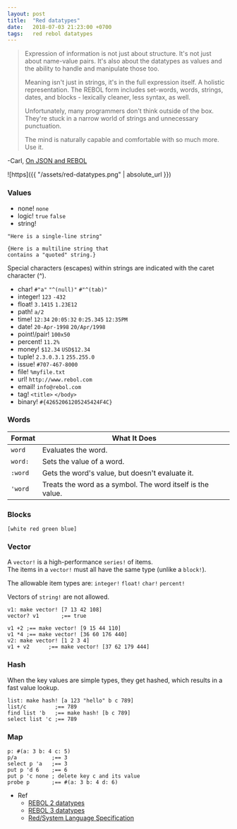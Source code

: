 ```yaml
---
layout: post
title:  "Red datatypes"
date:   2018-07-03 21:23:00 +0700
tags:   red rebol datatypes
---
```


> Expression of information is not just about structure. It's not just about name-value pairs. It's also about the datatypes as values and the ability to handle and manipulate those too.
>
> Meaning isn't just in strings, it's in the full expression itself. A holistic representation. The REBOL form includes set-words, words, strings, dates, and blocks - lexically cleaner, less syntax, as well.
>
> Unfortunately, many programmers don't think outside of the box. They're stuck in a narrow world of strings and unnecessary punctuation.
>
> The mind is naturally capable and comfortable with so much more. Use it.

-Carl, [On JSON and REBOL](http://www.rebol.com/article/0522.html)

![https]({{ "/assets/red-datatypes.png" | absolute_url }})

### Values
- none! `none`
- logic! `true` `false`
- string!
```
"Here is a single-line string"
```
```
{Here is a multiline string that
contains a "quoted" string.}
```
Special characters (escapes) within strings are indicated with the caret character (^).

- char! `#"a"` `"^(null)"` `#"^(tab)"`
- integer! `123` `-432`  
- float! `3.1415` `1.23E12`
- path! `a/2`
- time! `12:34` `20:05:32` `0:25.345` `12:35PM`
- date! `20-Apr-1998` `20/Apr/1998`
- point!/pair! `100x50`
- percent! `11.2%`
- money! `$12.34` `USD$12.34`
- tuple! `2.3.0.3.1` `255.255.0`
- issue! `#707-467-8000`
- file! `%myfile.txt`
- url! `http://www.rebol.com`
- email! `info@rebol.com`
- tag! `<title>` `</body>`
- binary! `#{42652061205245424F4C}`

### Words

| Format  | What It Does |
| ------- | ------------ |
| `word`    | Evaluates the word.  |
| `word:`   | Sets the value of a word.  |
| `:word`   | Gets the word's value, but doesn't evaluate it.  |
| `'word`   | Treats the word as a symbol. The word itself is the value.  |

### Blocks
`[white red green blue]`

### Vector
A `vector!` is a high-performance `series!` of items.  
The items in a `vector!` must all have the same type (unlike a `block!`).

The allowable item types are: `integer!` `float!` `char!` `percent!`

Vectors of `string!` are not allowed.

```
v1: make vector! [7 13 42 108]
vector? v1       ;== true

v1 +2 ;== make vector! [9 15 44 110]
v1 *4 ;== make vector! [36 60 176 440]
v2: make vector! [1 2 3 4]
v1 + v2      ;== make vector! [37 62 179 444]
```

### Hash
When the key values are simple types, they get hashed, which results in a fast value lookup.

```
list: make hash! [a 123 "hello" b c 789]
list/c         ;== 789
find list 'b   ;== make hash! [b c 789]
select list 'c ;== 789
```

### Map
```
p: #(a: 3 b: 4 c: 5)
p/a           ;== 3
select p 'a   ;== 3
put p 'd 6    ;== 6
put p 'c none ; delete key c and its value 
probe p       ;== #(a: 3 b: 4 d: 6)

```
- Ref
  + [REBOL 2 datatypes](http://www.rebol.com/docs/core23/rebolcore-16.html)
  + [REBOL 3 datatypes](http://www.rebol.com/r3/docs/datatypes.html)
  + [Red/System Language Specification](https://static.red-lang.org/red-system-specs.html)
